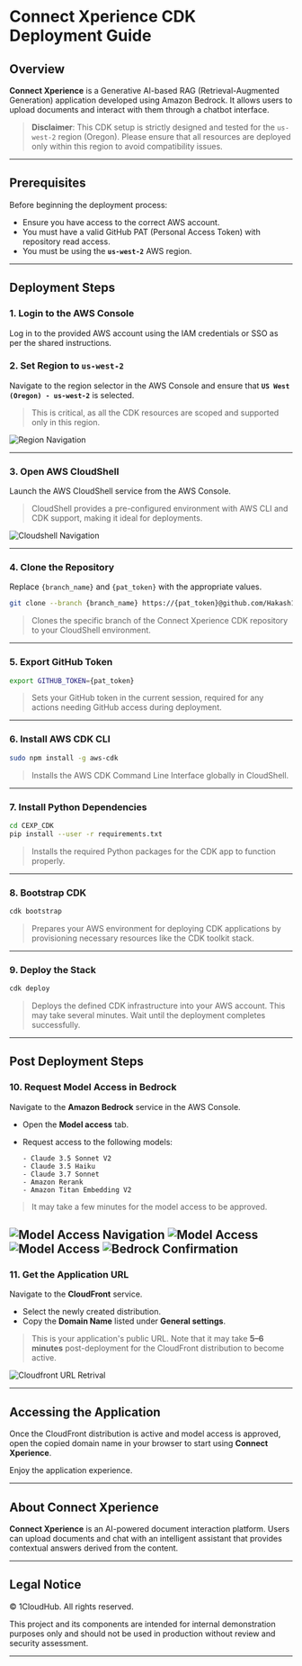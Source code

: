 # Connect Xperience CDK Deployment Guide

## Overview

**Connect Xperience** is a Generative AI-based RAG (Retrieval-Augmented Generation) application developed using Amazon Bedrock. It allows users to upload documents and interact with them through a chatbot interface.

> **Disclaimer**: This CDK setup is strictly designed and tested for the `us-west-2` region (Oregon). Please ensure that all resources are deployed only within this region to avoid compatibility issues.

---

## Prerequisites

Before beginning the deployment process:

* Ensure you have access to the correct AWS account.
* You must have a valid GitHub PAT (Personal Access Token) with repository read access.
* You must be using the **`us-west-2`** AWS region.

---

## Deployment Steps

### 1. Login to the AWS Console

Log in to the provided AWS account using the IAM credentials or SSO as per the shared instructions.

### 2. Set Region to `us-west-2`

Navigate to the region selector in the AWS Console and ensure that **`US West (Oregon) - us-west-2`** is selected.

> This is critical, as all the CDK resources are scoped and supported only in this region.

![Region Navigation](./assets/region-navigation.png)

---

### 3. Open AWS CloudShell

Launch the AWS CloudShell service from the AWS Console.

> CloudShell provides a pre-configured environment with AWS CLI and CDK support, making it ideal for deployments.

![Cloudshell Navigation](./assets/cloudshell-navigatioin.png)

---

### 4. Clone the Repository

Replace `{branch_name}` and `{pat_token}` with the appropriate values.

```bash
git clone --branch {branch_name} https://{pat_token}@github.com/Hakash1CH/CEXP_CDK.git
```

> Clones the specific branch of the Connect Xperience CDK repository to your CloudShell environment.

---

### 5. Export GitHub Token

```bash
export GITHUB_TOKEN={pat_token}
```

> Sets your GitHub token in the current session, required for any actions needing GitHub access during deployment.

---

### 6. Install AWS CDK CLI

```bash
sudo npm install -g aws-cdk
```

> Installs the AWS CDK Command Line Interface globally in CloudShell.

---

### 7. Install Python Dependencies

```bash
cd CEXP_CDK
pip install --user -r requirements.txt
```

> Installs the required Python packages for the CDK app to function properly.

---

### 8. Bootstrap CDK

```bash
cdk bootstrap
```

> Prepares your AWS environment for deploying CDK applications by provisioning necessary resources like the CDK toolkit stack.

---

### 9. Deploy the Stack

```bash
cdk deploy
```

> Deploys the defined CDK infrastructure into your AWS account. This may take several minutes. Wait until the deployment completes successfully.

---

## Post Deployment Steps

### 10. Request Model Access in Bedrock

Navigate to the **Amazon Bedrock** service in the AWS Console.

* Open the **Model access** tab.
* Request access to the following models:

  ```
  - Claude 3.5 Sonnet V2
  - Claude 3.5 Haiku
  - Claude 3.7 Sonnet
  - Amazon Rerank
  - Amazon Titan Embedding V2
  ```

> It may take a few minutes for the model access to be approved.

![Model Access Navigation](./assets/model-access-navigation.png)
![Model Access](./assets/enable-model.png)
![Model Access](./assets/request-for-access.png)
![Bedrock Confirmation](./assets/bedrock-confirmation-page.png)
---

### 11. Get the Application URL

Navigate to the **CloudFront** service.

* Select the newly created distribution.
* Copy the **Domain Name** listed under **General settings**.

> This is your application's public URL. Note that it may take **5–6 minutes** post-deployment for the CloudFront distribution to become active.

![Cloudfront URL Retrival](./assets/frontend.png)

---

## Accessing the Application

Once the CloudFront distribution is active and model access is approved, open the copied domain name in your browser to start using **Connect Xperience**.

Enjoy the application experience.

---

## About Connect Xperience

**Connect Xperience** is an AI-powered document interaction platform. Users can upload documents and chat with an intelligent assistant that provides contextual answers derived from the content.

---

## Legal Notice

© 1CloudHub. All rights reserved.

This project and its components are intended for internal demonstration purposes only and should not be used in production without review and security assessment.

---